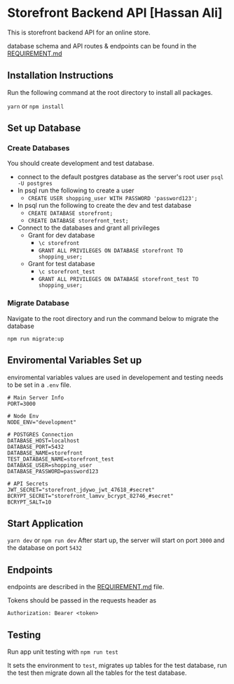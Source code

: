 # Storefront Backend API [Hassan Ali]

This is storefront backend API for an online store.

database schema and API routes & endpoints can be found in the [REQUIREMENT.md](REQUIREMENTS.md) 

## Installation Instructions
Run the following command at the root directory to install all packages.

`yarn` or `npm install`


## Set up Database
### Create Databases
You should create development and test database.

- connect to the default postgres database as the server's root user `psql -U postgres`
- In psql run the following to create a user 
    - `CREATE USER shopping_user WITH PASSWORD 'password123';`
- In psql run the following to create the dev and test database
    - `CREATE DATABASE storefront;`
    - `CREATE DATABASE storefront_test;`
- Connect to the databases and grant all privileges
    - Grant for dev database
        - `\c storefront`
        - `GRANT ALL PRIVILEGES ON DATABASE storefront TO shopping_user;`
    - Grant for test database
        - `\c storefront_test`
        - `GRANT ALL PRIVILEGES ON DATABASE storefront_test TO shopping_user;`

### Migrate Database
Navigate to the root directory and run the command below to migrate the database 

`npm run migrate:up`


## Enviromental Variables Set up
enviromental variables values are used in developement and testing needs to be set in a `.env` file. 
```
# Main Server Info
PORT=3000

# Node Env
NODE_ENV="development"

# POSTGRES Connection
DATABASE_HOST=localhost
DATABASE_PORT=5432
DATABASE_NAME=storefront
TEST_DATABASE_NAME=storefront_test
DATABASE_USER=shopping_user
DATABASE_PASSWORD=password123

# API Secrets
JWT_SECRET="storefront_jdywo_jwt_47618_#secret"
BCRYPT_SECRET="storefront_lamvv_bcrypt_82746_#secret"
BCRYPT_SALT=10
```

## Start Application
`yarn dev` or `npm run dev`
After start up, the server will start on port `3000` and the database on port `5432`

## Endpoints
endpoints are described in the [REQUIREMENT.md](REQUIREMENTS.md) file. 

Tokens should be passed in the requests header as 
```
Authorization: Bearer <token>
```

## Testing
Run app unit testing with `npm run test`

It sets the environment to `test`, migrates up tables for the test database, run the test then migrate down all the tables for the test database. 


